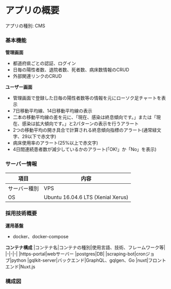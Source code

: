 # アプリの概要

アプリの種別: CMS

### 基本機能
**管理画面**
- 都道府県ごとの認証、ログイン
- 日毎の陽性者数、退院者数、死者数、病床数情報のCRUD
- 外部関連リンクのCRUD  

**ユーザー画面**
- 管理画面で登録した日毎の陽性者数等の情報を元にローソク足チャートを表示
- 7日移動平均線、14日移動平均線の表示
- 二本の移動平均線の差を元に、「現在、感染は終息傾向です。」または「現在、感染は拡大傾向です。」と2パターンの表示を行うアラート
- 2つの移動平均の開き具合で計算される終息傾向指標のアラート(通常緑文字、29以下で赤文字)
- 病床使用率のアラート(25%以上で赤文字)
- 4日間連続患者数が減少しているかのアラート(「OK!」か「No」を表示)

### サーバー情報
|項目|内容|
|-|-|
|サーバー種別|VPS|
|OS|Ubuntu 16.04.6 LTS (Xenial Xerus)|

### 採用技術概要
**運用基盤**  
- docker、docker-compose

**コンテナ構成**
|コンテナ名|コンテナの種別|使用言語、技術、フレームワーク等|
|-|-|-|
|https-portal|webサーバー
|postgres|DB|
|scraping-bot|cronジョブ|python
|gqlkit-server|バックエンド|GraphQL、gqlgen、Go
|nuxt|フロントエンド|Nuxt.js

### 構成図